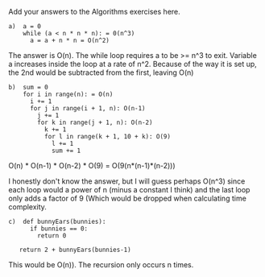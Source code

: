 Add your answers to the Algorithms exercises here.
```
a)  a = 0
    while (a < n * n * n): = 0(n^3)
      a = a + n * n = O(n^2)
```     
The answer is O(n).  The while loop requires a to be >= n^3 to exit.
Variable a increases inside the loop at a rate of n^2.  Because of the
way it is set up, the 2nd would be subtracted from the first, leaving O(n)

```
b)  sum = 0
    for i in range(n): = O(n)
      i += 1
      for j in range(i + 1, n): O(n-1)
        j += 1
        for k in range(j + 1, n): O(n-2)
          k += 1
          for l in range(k + 1, 10 + k): O(9)
            l += 1
            sum += 1
```            
            
O(n) * O(n-1) * O(n-2) * O(9) = O(9(n*(n-1)*(n-2)))

I honestly don't know the answer, but I will guess perhaps O(n^3) since 
each loop would a power of n (minus a constant I think) and the last loop
only adds a factor of 9 (Which would be dropped when calculating time
complexity.

```
c)  def bunnyEars(bunnies):
      if bunnies == 0:
        return 0
        
   return 2 + bunnyEars(bunnies-1)
```

This would be O(n)).  The recursion only occurs n times.
